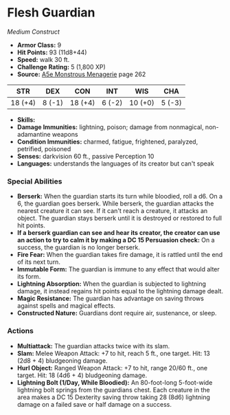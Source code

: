 # Flesh Guardian

*Medium* *Construct*

- **Armor Class:** 9
- **Hit Points:** 93 (11d8+44)
- **Speed:** walk 30 ft.
- **Challenge Rating:** 5 (1,800 XP)
- **Source:** [A5e Monstrous Menagerie](https://enpublishingrpg.com/products/level-up-monstrous-menagerie-a5e) page 262

| STR | DEX | CON | INT | WIS | CHA |
| --- | --- | --- | --- | --- | --- |
| 18 (+4) | 8 (-1) | 18 (+4) | 6 (-2) | 10 (+0) | 5 (-3) |

- **Skills:** 
- **Damage Immunities:** lightning, poison; damage from nonmagical, non-adamantine weapons
- **Condition Immunities:** charmed, fatigue, frightened, paralyzed, petrified, poisoned
- **Senses:** darkvision 60 ft., passive Perception 10
- **Languages:** understands the languages of its creator but can't speak

### Special Abilities

- **Berserk:** When the guardian starts its turn while bloodied, roll a d6. On a 6, the guardian goes berserk. While berserk, the guardian attacks the nearest creature it can see. If it can't reach a creature, it attacks an object. The guardian stays berserk until it is destroyed or restored to full hit points.
- **If a berserk guardian can see and hear its creator, the creator can use an action to try to calm it by making a DC 15 Persuasion check:** On a success, the guardian is no longer berserk.
- **Fire Fear:** When the guardian takes fire damage, it is rattled until the end of its next turn.
- **Immutable Form:** The guardian is immune to any effect that would alter its form.
- **Lightning Absorption:** When the guardian is subjected to lightning damage, it instead regains hit points equal to the lightning damage dealt.
- **Magic Resistance:** The guardian has advantage on saving throws against spells and magical effects.
- **Constructed Nature:** Guardians dont require air, sustenance, or sleep.

### Actions

- **Multiattack:** The guardian attacks twice with its slam.
- **Slam:** Melee Weapon Attack: +7 to hit, reach 5 ft., one target. Hit: 13 (2d8 + 4) bludgeoning damage.
- **Hurl Object:** Ranged Weapon Attack: +7 to hit, range 20/60 ft., one target. Hit: 18 (4d6 + 4) bludgeoning damage.
- **Lightning Bolt (1/Day, While Bloodied):** An 80-foot-long  5-foot-wide lightning bolt springs from the guardians chest. Each creature in the area makes a DC 15 Dexterity saving throw  taking 28 (8d6) lightning damage on a failed save or half damage on a success.


